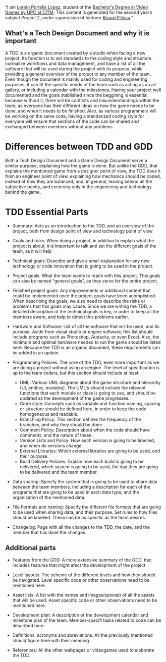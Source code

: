“I am [Lorién Portella López](https://www.linkedin.com/in/lori%C3%A9n-portella-2144b2159/), student of the
[Bachelor’s Degree in Video Games by UPC at CITM](https://www.citm.upc.edu/ing/estudis/graus-videojocs/). This content is generated for the second year’s
subject Project 2, under supervision of lecturer
[Ricard Pillosu](https://es.linkedin.com/in/ricardpillosu).”

## What's a Tech Design Document and why it is important

A TDD is a organic document created by a studio when facing a new project. Its function is to set standards to the coding style and structure, normalize workflows and data management, and have a list of all the software that will be used during the project with its purpose, while providing a general overview of the project to any member of the team. Even though the document is mainly used for coding and engineering purposes, it can fit the specific needs of the team such as acting as an art gallery, or including a calendar with the milestones.
Having your project well documented and the goals stablished since the beggining is essential, because without it, there will be conflicts and misunderstandings within the team, as everyone has their different ideas on how the game needs to be done, and when it needs to be finished. Also, as various programmers will be working on the same code, having a standarized coding style for everyone will ensure that sections of the code can be shared and exchanged between members without any problems.

# Differences between TDD and GDD

Both a Tech Design Document and a Game Design Document serve a similar purpose, explaining how the game is done. But unlike the GDD, that explains the mentioned game from a designer point of view, the TDD does it from an engineer point of view, explaining how mechanics should be coded, instead of how they are balanced, and, in general, leaving behind all the subjective points, and centering only in the engineering and technology behind the game.

# TDD Essential Parts
- Summary: Acts as an introduction to the TDD, and an overview of the project, both from design point of view and technology point of view.

- Goals and risks: 
When doing a project, in addition to explain what the project is about, it is important to talk and set the different goals of the team, as it will help
- Technical goals: Describe and give a small explanation for any new technology or code innovation that is going to be used in the project.
- Project goals: What the team wants to reach with this project. This goals can also be named "general goals", as they serve for the entire project.
- Finished project goals: Any improvements or additional content that could be implemented once the project goals have been acomplished.
When describing the goals, we also need to describe the risks or problems that this goals may cause. Since we are writing the TDD, a detailed description of the technical goals is key, in order to keep all the members aware, and help to detect this problems earlier.

- Hardware and Software: List of all the software that will be used, and its purpose. Aside from visual studio or engine software, this list should include programs such as Photoshop, Audacity, or even Excel. Also, the minimum and optimal hardware needed to run the game should be listed here. Because the TDD is an organic document, these requirements can be added in an update.

- Programming Policies: The core of the TDD, even more important as we are doing a project without using an engine. The level of specification is up to the team coders, but this section should include at least: 
  - UML: Various UML diagrams about the game structure and hierarchy (UI, entities, modules). The UML's should include the relevant functions that each module or class is going to use, and should be updated as the development of the game progresses.
  - Code style: Concepts such as variable and function naming, spacing or structure should be defined here, in order to keep the code homogeneous and readable.
  - Branching Policy: This section defines the frequency of the branches, and why they should be done.
  - Comment Policy: Description about when the code should have comments, and the nature of these.
  - Version Lists and Policy: How each version is going to be labelled, and when do versions change.
  - External Libraries: Which external libraries are going to be used, and their purpose.
  - Build Delivery Policies: Explain how each build is going to be delivered, which system is going to be used, the day they are going to be delivered and the team member.

- Data sharing: Specify the system that is going to be used to share data between the team members, including a description for each of the programs that are going to be used in each data type, and the organization of the mentioned data.

- File Formats and naming: Specify the different file formats that are going to be used when sharing data, and their purpose. Set rules to how files should be labelled. These can be as specific as the team desires. 

- Changelog: Page with all the changes to the TDD, the date, and the member that has done the changes.

## Additional parts
- Features from the GDD: A more extensive summary of the GDD, that includes features that might afect the development of the project

- Level layouts: The scheme of the different levels and how they should be navigated. Level specific code or other observations need to be mentioned here

- Asset lists: A list with the names and images(opional) of all the assets that will be used. Asset specific code or other observations need to be mentioned here.

- Development plan: A description of the development calendar and milestone plan of the team. Member-specifi tasks related to code can be described here.

- Definitions, acronyms and abreviations: All the previously mentioned should figure here with their meaning.

- References: All the other webpages or videogames used to elaborate the TDD.


